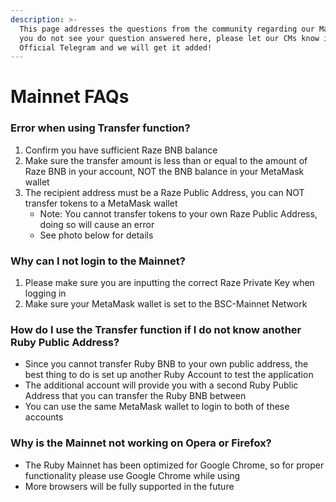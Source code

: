 ```yaml
---
description: >-
  This page addresses the questions from the community regarding our Mainnet. If
  you do not see your question answered here, please let our CMs know in our
  Official Telegram and we will get it added!
---
```


# Mainnet FAQs

### Error when using Transfer function? <a href="#error-when-using-transfer-function" id="error-when-using-transfer-function"></a>

1. Confirm you have sufficient Raze BNB balance
2. Make sure the transfer amount is less than or equal to the amount of Raze BNB in your account, NOT the BNB balance in your MetaMask wallet
3. The recipient address must be a Raze Public Address, you can NOT transfer tokens to a MetaMask wallet
   * Note: You cannot transfer tokens to your own Raze Public Address, doing so will cause an error
   * See photo below for details&#x20;

### **Why can I not login to the Mainnet?** <a href="#why-can-i-not-login-to-the-mainnet" id="why-can-i-not-login-to-the-mainnet"></a>

1. Please make sure you are inputting the correct Raze Private Key when logging in
2. Make sure your MetaMask wallet is set to the BSC-Mainnet Network

### How do I use the Transfer function if I do not know another Ruby Public Address? <a href="#how-do-i-use-the-transfer-function-if-i-do-not-know-another-ruby-public-address" id="how-do-i-use-the-transfer-function-if-i-do-not-know-another-ruby-public-address"></a>

* Since you cannot transfer Ruby BNB to your own public address, the best thing to do is set up another Ruby Account to test the application
* The additional account will provide you with a second Ruby Public Address that you can transfer the Ruby BNB between
* You can use the same MetaMask wallet to login to both of these accounts

### Why is the Mainnet not working on Opera or Firefox? <a href="#why-is-the-mainnet-not-working-on-opera-or-firefox" id="why-is-the-mainnet-not-working-on-opera-or-firefox"></a>

* The Ruby Mainnet has been optimized for Google Chrome, so for proper functionality please use Google Chrome while using
* More browsers will be fully supported in the future
